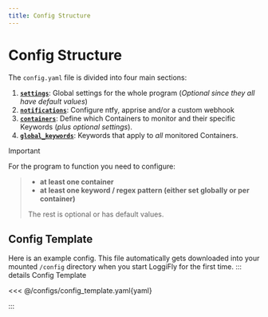 ```yaml
---
title: Config Structure
---
```


# Config Structure

The `config.yaml` file is divided into four main sections:

1. [**`settings`**](./settings): Global settings for the whole program (_Optional since they all have default values_)
2. [**`notifications`**](./notifications): Configure ntfy, apprise and/or a custom webhook
3. [**`containers`**](./containers): Define which Containers to monitor and their specific Keywords (_plus optional settings_).
4. [**`global_keywords`**](./global-keywords): Keywords that apply to _all_ monitored Containers.


> [!IMPORTANT]
For the program to function you need to configure:
>- **at least one container**
>- **at least one keyword / regex pattern (either set globally or per container)**
>
>  The rest is optional or has default values.

## Config Template

Here is an example config. This file automatically gets downloaded into your mounted `/config` directory when you start LoggiFly for the first time. 
::: details Config Template

<<< @/configs/config_template.yaml{yaml}

:::

